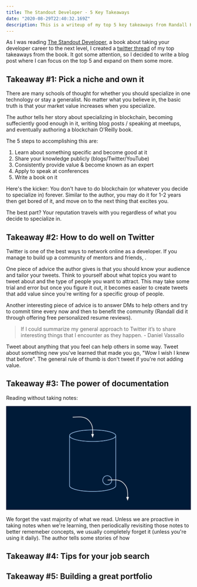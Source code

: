 ```yaml
---
title: The Standout Developer - 5 Key Takeaways
date: "2020-08-29T22:40:32.169Z"
description: This is a writeup of my top 5 key takeaways from Randall Kanna's The Standout Developer.
---
```


As I was reading [The Standout Developer](https://www.thestandoutdeveloper.com/), a book about taking your developer career to the next level, I created a [twitter thread](https://twitter.com/Nutlope/status/1297929885659398145) of my top takeaways from the book. It got some attention, so I decided to write a blog post where I can focus on the top 5 and expand on them some more.

## Takeaway #1: Pick a niche and own it

There are many schools of thought for whether you should specialize in one technology or stay a generalist. No matter what you believe in, the basic truth is that your market value increases when you specialize.

The author tells her story about specializing in blockchain, becoming suffeciently good enough in it, writing blog posts / speaking at meetups, and eventually authoring a blockchain O'Reilly book.

The 5 steps to accomplishing this are:

1. Learn about something specific and become good at it
2. Share your knowledge publicly (blogs/Twitter/YouTube)
3. Consistently provide value & become known as an expert
4. Apply to speak at conferences
5. Write a book on it

Here's the kicker: You don't have to do blockchain (or whatever you decide to specialize in) forever. Similar to the author, you may do it for 1-2 years then get bored of it, and move on to the next thing that excites you.

The best part? Your reputation travels with you regardless of what you decide to specialize in.

## Takeaway #2: How to do well on Twitter

Twitter is one of the best ways to network online as a developer. If you manage to build up a community of mentors and friends, .

One piece of advice the author gives is that you should know your audience and tailor your tweets. Think to yourself about what topics you want to tweet about and the type of people you want to attract. This may take some trial and error but once you figure it out, it becomes easier to create tweets that add value since you're writing for a specific group of people.

Another interesting piece of advice is to answer DMs to help others and try to commit time every now and then to benefit the community (Randall did it through offering free personalized resume reviews).

> If I could summarize my general approach to Twitter it’s to
> share interesting things that I encounter as they happen. - Daniel Vassallo

Tweet about anything that you feel can help others in some way. Tweet about something new you've learned that made you go, "Wow I wish I knew that before". The general rule of thumb is don't tweet if you're not adding value.

## Takeaway #3: The power of documentation

Reading without taking notes:

<a target="_blank" href="https://twitter.com/anthilemoon/status/1261991953593401346">![Credit: Anne-Laure Le Cunff](./image.jfif)</a>

We forget the vast majority of what we read. Unless we are proactive in taking notes when we're learning, then periodically revisiting those notes to better rememeber concepts, we usually completely forget it (unless you're using it daily). The author tells some stories of how

## Takeaway #4: Tips for your job search

## Takeaway #5: Building a great portfolio
